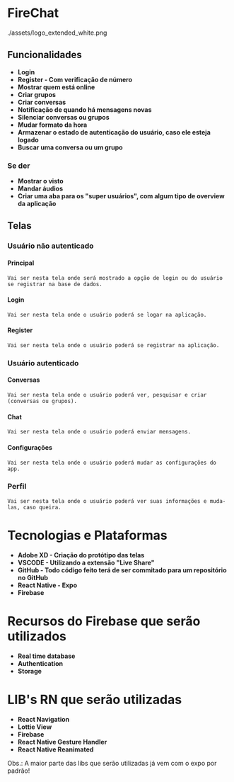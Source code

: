 # FireChat

./assets/logo_extended_white.png

## Funcionalidades

* **Login**
* **Register - Com verificação de número**
* **Mostrar quem está online**
* **Criar grupos**
* **Criar conversas**
* **Notificação de quando há mensagens novas**
* **Silenciar conversas ou grupos**
* **Mudar formato da hora**
* **Armazenar o estado de autenticação do usuário, caso ele esteja logado**
* **Buscar uma conversa ou um grupo**

### Se der

* **Mostrar o visto**
* **Mandar áudios**
* **Criar uma aba para os "super usuários", com algum tipo de overview da aplicação**

## Telas

### Usuário não autenticado

#### Principal
    Vai ser nesta tela onde será mostrado a opção de login ou do usuário se registrar na base de dados.

#### Login
    Vai ser nesta tela onde o usuário poderá se logar na aplicação.

#### Register
    Vai ser nesta tela onde o usuário poderá se registrar na aplicação.

### Usuário autenticado

#### Conversas
    Vai ser nesta tela onde o usuário poderá ver, pesquisar e criar (conversas ou grupos).

#### Chat
    Vai ser nesta tela onde o usuário poderá enviar mensagens.

#### Configurações
    Vai ser nesta tela onde o usuário poderá mudar as configurações do app.

### Perfil
    Vai ser nesta tela onde o usuário poderá ver suas informações e muda-las, caso queira.

# Tecnologias e Plataformas

* **Adobe XD - Criação do protótipo das telas**
* **VSCODE - Utilizando a extensão "Live Share"**
* **GitHub - Todo código feito terá de ser commitado para um repositório no GitHub**
* **React Native - Expo**
* **Firebase**

# Recursos do Firebase que serão utilizados

* **Real time database**
* **Authentication**
* **Storage**

# LIB's RN que serão utilizadas

* **React Navigation**
* **Lottie View**
* **Firebase**
* **React Native Gesture Handler**
* **React Native Reanimated**

Obs.: A maior parte das libs que serão utilizadas já vem com o expo por padrão!